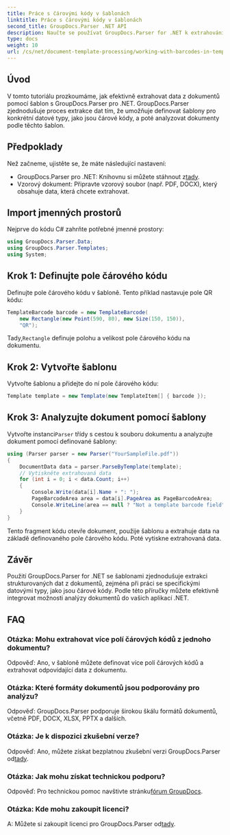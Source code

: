 ```yaml
---
title: Práce s čárovými kódy v šablonách
linktitle: Práce s čárovými kódy v šablonách
second_title: GroupDocs.Parser .NET API
description: Naučte se používat GroupDocs.Parser for .NET k extrahování strukturovaných dat z dokumentů pomocí šablon. Zjednodušte extrakci dat pomocí polí s čárovými kódy.
type: docs
weight: 10
url: /cs/net/document-template-processing/working-with-barcodes-in-templates/
---
```

## Úvod
V tomto tutoriálu prozkoumáme, jak efektivně extrahovat data z dokumentů pomocí šablon s GroupDocs.Parser pro .NET. GroupDocs.Parser zjednodušuje proces extrakce dat tím, že umožňuje definovat šablony pro konkrétní datové typy, jako jsou čárové kódy, a poté analyzovat dokumenty podle těchto šablon.
## Předpoklady
Než začneme, ujistěte se, že máte následující nastavení:
-  GroupDocs.Parser pro .NET: Knihovnu si můžete stáhnout z[tady](https://releases.groupdocs.com/parser/net/).
- Vzorový dokument: Připravte vzorový soubor (např. PDF, DOCX), který obsahuje data, která chcete extrahovat.

## Import jmenných prostorů
Nejprve do kódu C# zahrňte potřebné jmenné prostory:
```csharp
using GroupDocs.Parser.Data;
using GroupDocs.Parser.Templates;
using System;
```
## Krok 1: Definujte pole čárového kódu
Definujte pole čárového kódu v šabloně. Tento příklad nastavuje pole QR kódu:
```csharp
TemplateBarcode barcode = new TemplateBarcode(
    new Rectangle(new Point(590, 80), new Size(150, 150)),
    "QR");
```
 Tady,`Rectangle` definuje polohu a velikost pole čárového kódu na dokumentu.
## Krok 2: Vytvořte šablonu
Vytvořte šablonu a přidejte do ní pole čárového kódu:
```csharp
Template template = new Template(new TemplateItem[] { barcode });
```
## Krok 3: Analyzujte dokument pomocí šablony
 Vytvořte instanci`Parser` třídy s cestou k souboru dokumentu a analyzujte dokument pomocí definované šablony:
```csharp
using (Parser parser = new Parser("YourSampleFile.pdf"))
{
    DocumentData data = parser.ParseByTemplate(template);
    // Vytiskněte extrahovaná data
    for (int i = 0; i < data.Count; i++)
    {
        Console.Write(data[i].Name + ": ");
        PageBarcodeArea area = data[i].PageArea as PageBarcodeArea;
        Console.WriteLine(area == null ? "Not a template barcode field" : area.Value);
    }
}
```
Tento fragment kódu otevře dokument, použije šablonu a extrahuje data na základě definovaného pole čárového kódu. Poté vytiskne extrahovaná data.

## Závěr
Použití GroupDocs.Parser for .NET se šablonami zjednodušuje extrakci strukturovaných dat z dokumentů, zejména při práci se specifickými datovými typy, jako jsou čárové kódy. Podle této příručky můžete efektivně integrovat možnosti analýzy dokumentů do vašich aplikací .NET.

## FAQ
### Otázka: Mohu extrahovat více polí čárových kódů z jednoho dokumentu?
Odpověď: Ano, v šabloně můžete definovat více polí čárových kódů a extrahovat odpovídající data z dokumentu.
### Otázka: Které formáty dokumentů jsou podporovány pro analýzu?
Odpověď: GroupDocs.Parser podporuje širokou škálu formátů dokumentů, včetně PDF, DOCX, XLSX, PPTX a dalších.
### Otázka: Je k dispozici zkušební verze?
 Odpověď: Ano, můžete získat bezplatnou zkušební verzi GroupDocs.Parser od[tady](https://releases.groupdocs.com/).
### Otázka: Jak mohu získat technickou podporu?
 Odpověď: Pro technickou pomoc navštivte stránku[fórum GroupDocs](https://forum.groupdocs.com/c/parser/17).
### Otázka: Kde mohu zakoupit licenci?
 A: Můžete si zakoupit licenci pro GroupDocs.Parser od[tady](https://purchase.groupdocs.com/buy).